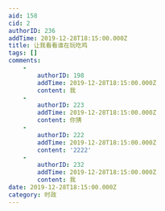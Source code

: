 ```yaml
---
aid: 158
cid: 2
authorID: 236
addTime: 2019-12-28T18:15:00.000Z
title: 让我看看谁在玩吃鸡
tags: []
comments:
    -
        authorID: 198
        addTime: 2019-12-28T18:15:00.000Z
        content: 我
    -
        authorID: 223
        addTime: 2019-12-28T18:15:00.000Z
        content: 你猜
    -
        authorID: 222
        addTime: 2019-12-28T18:15:00.000Z
        content: '2222'
    -
        authorID: 232
        addTime: 2019-12-28T18:15:00.000Z
        content: 我
date: 2019-12-28T18:15:00.000Z
category: 时政
---
```



